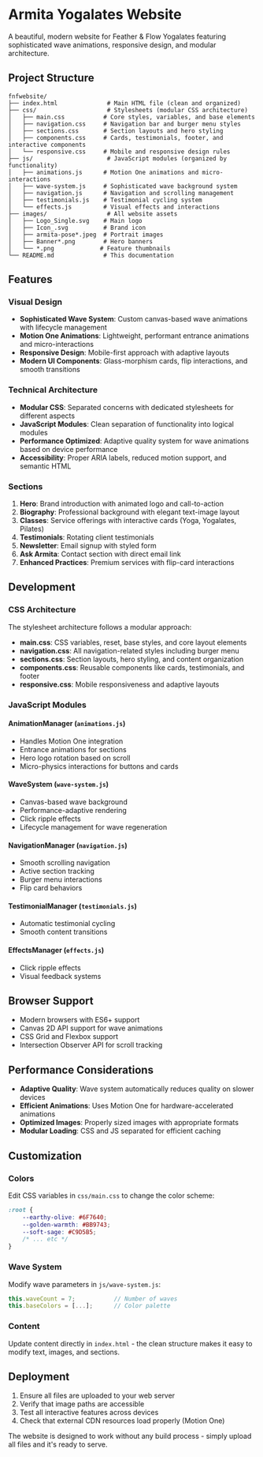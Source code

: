 # Armita Yogalates Website

A beautiful, modern website for Feather & Flow Yogalates featuring sophisticated wave animations, responsive design, and modular architecture.

## Project Structure

```
fnfwebsite/
├── index.html              # Main HTML file (clean and organized)
├── css/                    # Stylesheets (modular CSS architecture)
│   ├── main.css           # Core styles, variables, and base elements
│   ├── navigation.css     # Navigation bar and burger menu styles
│   ├── sections.css       # Section layouts and hero styling
│   ├── components.css     # Cards, testimonials, footer, and interactive components
│   └── responsive.css     # Mobile and responsive design rules
├── js/                     # JavaScript modules (organized by functionality)
│   ├── animations.js      # Motion One animations and micro-interactions
│   ├── wave-system.js     # Sophisticated wave background system
│   ├── navigation.js      # Navigation and scrolling management
│   ├── testimonials.js    # Testimonial cycling system
│   └── effects.js         # Visual effects and interactions
├── images/                 # All website assets
│   ├── Logo_Single.svg    # Main logo
│   ├── Icon_.svg          # Brand icon
│   ├── armita-pose*.jpeg  # Portrait images
│   ├── Banner*.png        # Hero banners
│   └── *.png             # Feature thumbnails
└── README.md              # This documentation
```

## Features

### Visual Design
- **Sophisticated Wave System**: Custom canvas-based wave animations with lifecycle management
- **Motion One Animations**: Lightweight, performant entrance animations and micro-interactions
- **Responsive Design**: Mobile-first approach with adaptive layouts
- **Modern UI Components**: Glass-morphism cards, flip interactions, and smooth transitions

### Technical Architecture
- **Modular CSS**: Separated concerns with dedicated stylesheets for different aspects
- **JavaScript Modules**: Clean separation of functionality into logical modules
- **Performance Optimized**: Adaptive quality system for wave animations based on device performance
- **Accessibility**: Proper ARIA labels, reduced motion support, and semantic HTML

### Sections
1. **Hero**: Brand introduction with animated logo and call-to-action
2. **Biography**: Professional background with elegant text-image layout
3. **Classes**: Service offerings with interactive cards (Yoga, Yogalates, Pilates)
4. **Testimonials**: Rotating client testimonials
5. **Newsletter**: Email signup with styled form
6. **Ask Armita**: Contact section with direct email link
7. **Enhanced Practices**: Premium services with flip-card interactions

## Development

### CSS Architecture
The stylesheet architecture follows a modular approach:

- **main.css**: CSS variables, reset, base styles, and core layout elements
- **navigation.css**: All navigation-related styles including burger menu
- **sections.css**: Section layouts, hero styling, and content organization
- **components.css**: Reusable components like cards, testimonials, and footer
- **responsive.css**: Mobile responsiveness and adaptive layouts

### JavaScript Modules

#### AnimationManager (`animations.js`)
- Handles Motion One integration
- Entrance animations for sections
- Hero logo rotation based on scroll
- Micro-physics interactions for buttons and cards

#### WaveSystem (`wave-system.js`)
- Canvas-based wave background
- Performance-adaptive rendering
- Click ripple effects
- Lifecycle management for wave regeneration

#### NavigationManager (`navigation.js`)
- Smooth scrolling navigation
- Active section tracking
- Burger menu interactions
- Flip card behaviors

#### TestimonialManager (`testimonials.js`)
- Automatic testimonial cycling
- Smooth content transitions

#### EffectsManager (`effects.js`)
- Click ripple effects
- Visual feedback systems

## Browser Support

- Modern browsers with ES6+ support
- Canvas 2D API support for wave animations
- CSS Grid and Flexbox support
- Intersection Observer API for scroll tracking

## Performance Considerations

- **Adaptive Quality**: Wave system automatically reduces quality on slower devices
- **Efficient Animations**: Uses Motion One for hardware-accelerated animations
- **Optimized Images**: Properly sized images with appropriate formats
- **Modular Loading**: CSS and JS separated for efficient caching

## Customization

### Colors
Edit CSS variables in `css/main.css` to change the color scheme:
```css
:root {
    --earthy-olive: #6F7640;
    --golden-warmth: #BB9743;
    --soft-sage: #C9D5B5;
    /* ... etc */
}
```

### Wave System
Modify wave parameters in `js/wave-system.js`:
```javascript
this.waveCount = 7;           // Number of waves
this.baseColors = [...];      // Color palette
```

### Content
Update content directly in `index.html` - the clean structure makes it easy to modify text, images, and sections.

## Deployment

1. Ensure all files are uploaded to your web server
2. Verify that image paths are accessible
3. Test all interactive features across devices
4. Check that external CDN resources load properly (Motion One)

The website is designed to work without any build process - simply upload all files and it's ready to serve.
